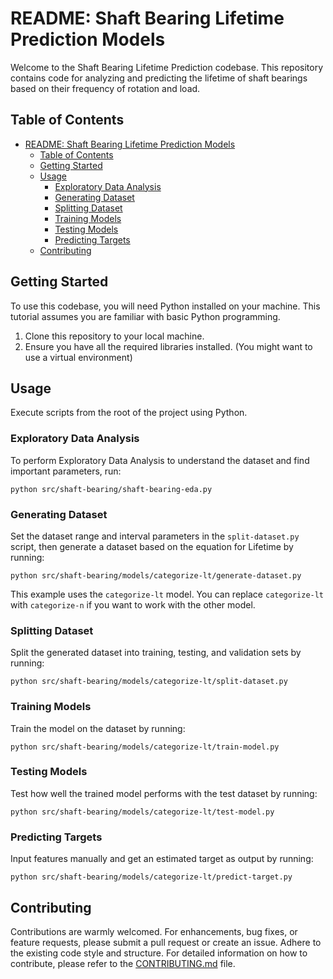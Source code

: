 # README: Shaft Bearing Lifetime Prediction Models

Welcome to the Shaft Bearing Lifetime Prediction codebase. This repository contains code for analyzing and predicting the lifetime of shaft bearings based on their frequency of rotation and load.

## Table of Contents
- [README: Shaft Bearing Lifetime Prediction Models](#readme-shaft-bearing-lifetime-prediction-models)
  - [Table of Contents](#table-of-contents)
  - [Getting Started](#getting-started)
  - [Usage](#usage)
    - [Exploratory Data Analysis](#exploratory-data-analysis)
    - [Generating Dataset](#generating-dataset)
    - [Splitting Dataset](#splitting-dataset)
    - [Training Models](#training-models)
    - [Testing Models](#testing-models)
    - [Predicting Targets](#predicting-targets)
  - [Contributing](#contributing)

## Getting Started

To use this codebase, you will need Python installed on your machine. This tutorial assumes you are familiar with basic Python programming.

1. Clone this repository to your local machine.
2. Ensure you have all the required libraries installed. (You might want to use a virtual environment)

## Usage

Execute scripts from the root of the project using Python. 

### Exploratory Data Analysis

To perform Exploratory Data Analysis to understand the dataset and find important parameters, run:

```shell
python src/shaft-bearing/shaft-bearing-eda.py
```

### Generating Dataset

Set the dataset range and interval parameters in the `split-dataset.py` script, then generate a dataset based on the equation for Lifetime by running:

```shell
python src/shaft-bearing/models/categorize-lt/generate-dataset.py
```

This example uses the `categorize-lt` model. You can replace `categorize-lt` with `categorize-n` if you want to work with the other model.

### Splitting Dataset

Split the generated dataset into training, testing, and validation sets by running:

```shell
python src/shaft-bearing/models/categorize-lt/split-dataset.py
```

### Training Models

Train the model on the dataset by running:

```shell
python src/shaft-bearing/models/categorize-lt/train-model.py
```

### Testing Models

Test how well the trained model performs with the test dataset by running:

```shell
python src/shaft-bearing/models/categorize-lt/test-model.py
```

### Predicting Targets

Input features manually and get an estimated target as output by running:

```shell
python src/shaft-bearing/models/categorize-lt/predict-target.py
```

## Contributing

Contributions are warmly welcomed. For enhancements, bug fixes, or feature requests, please submit a pull request or create an issue. Adhere to the existing code style and structure. For detailed information on how to contribute, please refer to the [CONTRIBUTING.md](CONTRIBUTING.md) file.
